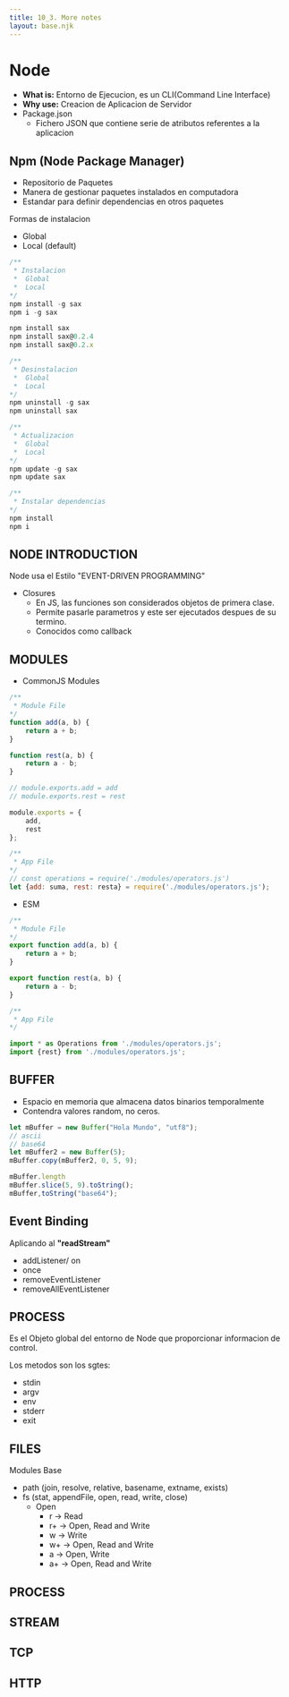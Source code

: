 ```yaml
---
title: 10_3. More notes
layout: base.njk
---
```


# Node

- **What is:** Entorno de Ejecucion, es un CLI(Command Line Interface)
- **Why use:** Creacion de Aplicacion de Servidor
- Package.json
    - Fichero JSON que contiene serie de atributos referentes a la aplicacion


## Npm (Node Package Manager)

- Repositorio de Paquetes
- Manera de gestionar paquetes instalados en computadora
- Estandar para definir dependencias en otros paquetes

Formas de instalacion

- Global
- Local (default)
```js
/**
 * Instalacion
 *  Global
 *  Local
*/
npm install -g sax
npm i -g sax

npm install sax
npm install sax@0.2.4
npm install sax@0.2.x

/**
 * Desinstalacion
 *  Global
 *  Local
*/
npm uninstall -g sax
npm uninstall sax

/**
 * Actualizacion
 *  Global
 *  Local
*/
npm update -g sax
npm update sax

/**
 * Instalar dependencias
*/
npm install
npm i
```

## NODE INTRODUCTION

Node usa el Estilo "EVENT-DRIVEN PROGRAMMING"

- Closures
    - En JS, las funciones son considerados objetos de primera clase.
    - Permite pasarle parametros y este ser ejecutados despues de su termino.
    - Conocidos como callback

## MODULES

- CommonJS Modules
```js
/**
 * Module File
*/
function add(a, b) {
    return a + b;
}

function rest(a, b) {
    return a - b;
}

// module.exports.add = add
// module.exports.rest = rest

module.exports = {
    add,
    rest
};

/**
 * App File
*/
// const operations = require('./modules/operators.js')
let {add: suma, rest: resta} = require('./modules/operators.js');

```

- ESM
```js
/**
 * Module File
*/
export function add(a, b) {
    return a + b;
}

export function rest(a, b) {
    return a - b;
}

/**
 * App File
*/

import * as Operations from './modules/operators.js';
import {rest} from './modules/operators.js';

```

## BUFFER

- Espacio en memoria que almacena datos binarios temporalmente
- Contendra valores random, no ceros.

```js
let mBuffer = new Buffer("Hola Mundo", "utf8");
// ascii
// base64
let mBuffer2 = new Buffer(5);
mBuffer.copy(mBuffer2, 0, 5, 9);

mBuffer.length
mBuffer.slice(5, 9).toString();
mBuffer,toString("base64");

```
## Event Binding

Aplicando al **"readStream"**

- addListener/ on
- once
- removeEventListener
- removeAllEventListener

## PROCESS

Es el Objeto global del entorno de Node que proporcionar informacion de control.

Los metodos son los sgtes:

- stdin
- argv
- env
- stderr
- exit

## FILES

Modules Base

- path (join, resolve, relative, basename, extname, exists)
- fs (stat, appendFile, open, read, write, close)
    - Open
        - r  -> Read
        - r+ -> Open, Read and Write
        - w  -> Write
        - w+ -> Open, Read and Write
        - a  -> Open, Write
        - a+ -> Open, Read and Write

## PROCESS
## STREAM
## TCP
## HTTP